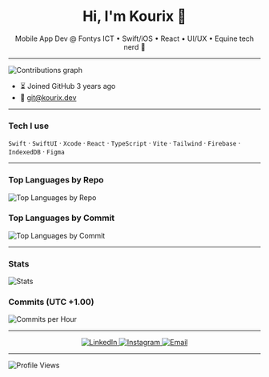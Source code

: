 <h1 align="center">Hi, I'm Kourix 👋</h1>
<p align="center">
  Mobile App Dev @ Fontys ICT • Swift/iOS • React • UI/UX • Equine tech nerd 🐎
</p>

---

![Contributions graph](https://github-profile-summary-cards.vercel.app/api/cards/profile-details?username=Kourix&theme=github_dark)

- ⏳ Joined GitHub 3 years ago  
- 📧 git@kourix.dev

---

### Tech I use
`Swift` · `SwiftUI` · `Xcode` · `React` · `TypeScript` · `Vite` · `Tailwind` · `Firebase` · `IndexedDB` · `Figma`

---

### Top Languages by Repo
![Top Languages by Repo](https://github-profile-summary-cards.vercel.app/api/cards/repos-per-language?username=Kourix&theme=github_dark)

### Top Languages by Commit
![Top Languages by Commit](https://github-profile-summary-cards.vercel.app/api/cards/most-commit-language?username=Kourix&theme=github_dark)

---

### Stats
![Stats](https://github-profile-summary-cards.vercel.app/api/cards/stats?username=Kourix&theme=github_dark)

### Commits (UTC +1.00)
![Commits per Hour](https://github-profile-summary-cards.vercel.app/api/cards/productive-time?username=Kourix&theme=github_dark&utcOffset=+1)

---

<p align="center">
  <a href="[https://www.linkedin.com/in/LINKEDIN_USERNAME/](https://www.linkedin.com/in/kourosh-esmaeil-tajer/)">
    <img alt="LinkedIn" src="https://img.shields.io/badge/LinkedIn-0A66C2?logo=linkedin&logoColor=white&style=for-the-badge">
  </a>
  <a href="https://instagram.com/Kourosh__e.t/">
    <img alt="Instagram" src="https://img.shields.io/badge/Instagram-E4405F?logo=instagram&logoColor=white&style=for-the-badge">
  </a>
  <a href="mailto:git@kourix.dev">
    <img alt="Email" src="https://img.shields.io/badge/Email-181717?logo=gmail&logoColor=white&style=for-the-badge">
  </a>
</p>

---

![Profile Views](https://komarev.com/ghpvc/?username=Kourix&style=for-the-badge&color=blue)
